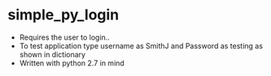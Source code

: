 # simple_py_login 

 - Requires the user to login..
 - To test application type username as SmithJ and Password as testing as shown in dictionary
 - Written with python 2.7 in mind

